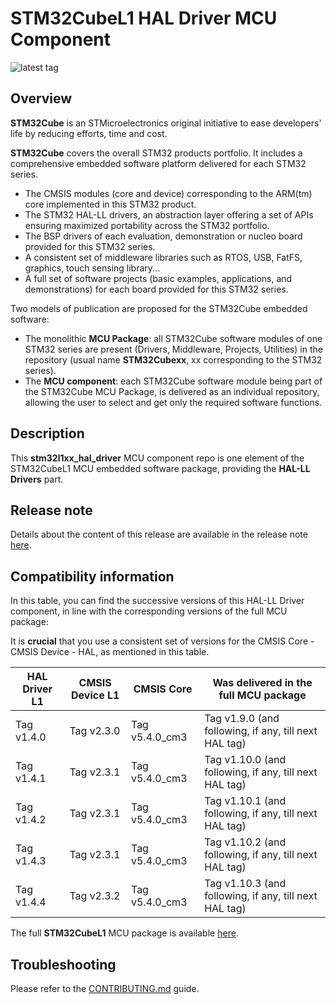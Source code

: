 # STM32CubeL1 HAL Driver MCU Component

![latest tag](https://img.shields.io/github/v/tag/STMicroelectronics/stm32l1xx_hal_driver.svg?color=brightgreen)

## Overview

**STM32Cube** is an STMicroelectronics original initiative to ease developers' life by reducing efforts, time and cost.

**STM32Cube** covers the overall STM32 products portfolio. It includes a comprehensive embedded software platform delivered for each STM32 series.
   * The CMSIS modules (core and device) corresponding to the ARM(tm) core implemented in this STM32 product.
   * The STM32 HAL-LL drivers, an abstraction layer offering a set of APIs ensuring maximized portability across the STM32 portfolio.
   * The BSP drivers of each evaluation, demonstration or nucleo board provided for this STM32 series.
   * A consistent set of middleware libraries such as RTOS, USB, FatFS, graphics, touch sensing library...
   * A full set of software projects (basic examples, applications, and demonstrations) for each board provided for this STM32 series.

Two models of publication are proposed for the STM32Cube embedded software:
   * The monolithic **MCU Package**: all STM32Cube software modules of one STM32 series are present (Drivers, Middleware, Projects, Utilities) in the repository (usual name **STM32Cubexx**, xx corresponding to the STM32 series).
   * The **MCU component**: each STM32Cube software module being part of the STM32Cube MCU Package, is delivered as an individual repository, allowing the user to select and get only the required software functions.

## Description

This **stm32l1xx_hal_driver** MCU component repo is one element of the STM32CubeL1 MCU embedded software package, providing the **HAL-LL Drivers** part.

## Release note

Details about the content of this release are available in the release note [here](https://htmlpreview.github.io/?https://github.com/STMicroelectronics/stm32l1xx_hal_driver/blob/master/Release_Notes.html).

## Compatibility information

In this table, you can find the successive versions of this HAL-LL Driver component, in line with the corresponding versions of the full MCU package:

It is **crucial** that you use a consistent set of versions for the CMSIS Core - CMSIS Device - HAL, as mentioned in this table.

HAL Driver L1 | CMSIS Device L1 | CMSIS Core | Was delivered in the full MCU package
------------- | --------------- | ---------- | -------------------------------------
Tag v1.4.0    | Tag v2.3.0 | Tag v5.4.0_cm3 | Tag v1.9.0  (and following, if any, till next HAL tag)
Tag v1.4.1    | Tag v2.3.1 | Tag v5.4.0_cm3 | Tag v1.10.0 (and following, if any, till next HAL tag)
Tag v1.4.2    | Tag v2.3.1 | Tag v5.4.0_cm3 | Tag v1.10.1 (and following, if any, till next HAL tag)
Tag v1.4.3    | Tag v2.3.1 | Tag v5.4.0_cm3 | Tag v1.10.2 (and following, if any, till next HAL tag)
Tag v1.4.4    | Tag v2.3.2 | Tag v5.4.0_cm3 | Tag v1.10.3 (and following, if any, till next HAL tag)

The full **STM32CubeL1** MCU package is available [here](https://github.com/STMicroelectronics/STM32CubeL1).

## Troubleshooting

Please refer to the [CONTRIBUTING.md](CONTRIBUTING.md) guide.
